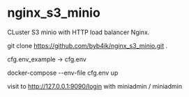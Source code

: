 # nginx_s3_minio
CLuster S3 minio with HTTP load balancer Nginx.

git clone https://github.com/byb4ik/nginx_s3_minio.git .

cfg.env_example -> cfg.env

docker-compose --env-file cfg.env up

visit to http://127.0.0.1:9090/login  with  miniadmin / miniadmin
